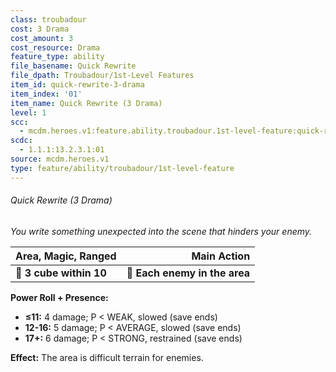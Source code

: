 ```yaml
---
class: troubadour
cost: 3 Drama
cost_amount: 3
cost_resource: Drama
feature_type: ability
file_basename: Quick Rewrite
file_dpath: Troubadour/1st-Level Features
item_id: quick-rewrite-3-drama
item_index: '01'
item_name: Quick Rewrite (3 Drama)
level: 1
scc:
  - mcdm.heroes.v1:feature.ability.troubadour.1st-level-feature:quick-rewrite-3-drama
scdc:
  - 1.1.1:13.2.3.1:01
source: mcdm.heroes.v1
type: feature/ability/troubadour/1st-level-feature
---
```


###### Quick Rewrite (3 Drama)

*You write something unexpected into the scene that hinders your enemy.*

| **Area, Magic, Ranged** |               **Main Action** |
| ----------------------- | ----------------------------: |
| **📏 3 cube within 10** | **🎯 Each enemy in the area** |

**Power Roll + Presence:**

- **≤11:** 4 damage; P < WEAK, slowed (save ends)
- **12-16:** 5 damage; P < AVERAGE, slowed (save ends)
- **17+:** 6 damage; P < STRONG, restrained (save ends)

**Effect:** The area is difficult terrain for enemies.
